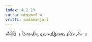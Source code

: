 ```yaml
---
index: 4.2.29
sutra: महेन्द्राद्घाणौ च
vritti: padamanjari
---
```


 सौमीति । टित्वान्ङीप्, ठ्हलस्तद्धितस्यऽ इति यलोपः ॥
